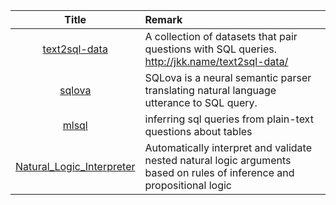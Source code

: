 | Title | Remark |
| :----: | :---- |
|[text2sql-data](https://github.com/jkkummerfeld/text2sql-data)|A collection of datasets that pair questions with SQL queries. http://jkk.name/text2sql-data/|
|[sqlova](https://github.com/naver/sqlova)|SQLova is a neural semantic parser translating natural language utterance to SQL query.|
|[mlsql](https://github.com/paulfitz/mlsql)|inferring sql queries from plain-text questions about tables|
|[Natural_Logic_Interpreter](https://github.com/ParhamP/Natural_Logic_Interpreter)|Automatically interpret and validate nested natural logic arguments based on rules of inference and propositional logic|












